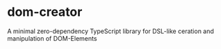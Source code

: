# dom-creator
A minimal zero-dependency TypeScript library for DSL-like ceration and manipulation of DOM-Elements
